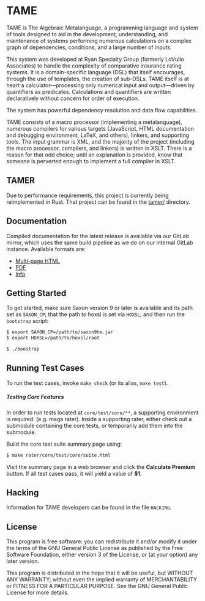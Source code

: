 <!---
  Copyright (C) 2015-2021 Ryan Specialty Group, Inc.

  Permission is granted to copy, distribute and/or modify this
  document under the terms of the GNU Free Documentation License,
  Version 1.3 or any later version published by the Free Software
  Foundation; with no Invariant Sections, no Front-Cover Texts, and no
  Back-Cover Texts.  A copy of the license is included the file
  COPYING.FDL.
-->
# TAME
TAME is The Algebraic Metalanguage, a programming language and system of tools
designed to aid in the development, understanding, and maintenance of systems
performing numerous calculations on a complex graph of dependencies,
conditions, and a large number of inputs.

This system was developed at Ryan Specialty Group (formerly LoVullo Associates) to
handle the complexity of comparative insurance rating systems. It is a
domain-specific language (DSL) that itself encourages, through the use of
templates, the creation of sub-DSLs.  TAME itself is at heart a
calculator—processing only numerical input and output—driven by quantifiers
as predicates. Calculations and quantifiers are written declaratively
without concern for order of execution.

The system has powerful dependency resolution and data flow capabilities.

TAME consists of a macro processor (implementing a metalanguage), numerous
compilers for various targets (JavaScript, HTML documentation and debugging
environment, LaTeX, and others), linkers, and supporting tools.  The input
grammar is XML, and the majority of the project (including the macro processor,
compilers, and linkers) is written in XSLT. There is a reason for that odd
choice; until an explanation is provided, know that someone is perverted enough
to implement a full compiler in XSLT.


## TAMER
Due to performance requirements, this project is currently being
reimplemented in Rust.  That project can be found in the [tamer/](./tamer/)
directory.


## Documentation
Compiled documentation for the latest release is available via our GitLab
mirror, which uses the same build pipeline as we do on our internal GitLab
instance.  Available formats are:

- [Multi-page HTML][doc-html]
- [PDF][doc-pdf]
- [Info][doc-info]


## Getting Started
To get started, make sure Saxon version 9 or later is available and its path
set as `SAXON_CP`; that the path to hoxsl is set via `HOXSL`; and then run
the `bootstrap` script:

```bash
$ export SAXON_CP=/path/to/saxon9he.jar
$ export HOXSL=/path/to/hoxsl/root

$ ./boostrap
```

## Running Test Cases
To run the test cases, invoke `make check` (or its alias, `make test`).

##### Testing Core Features
In order to run tests located at `core/test/core/**`, a supporting environment
is required. (e.g. mega rater). Inside a supporting rater, either check out a
submodule containing the core tests, or temporarily add them into the
submodule.

Build the core test suite summary page using:

```bash
$ make rater/core/test/core/suite.html
```

Visit the summary page in a web browser and click the __Calculate Premium__
button. If all test cases pass, it will yield a value of __$1__.


## Hacking
Information for TAME developers can be found in the file `HACKING`.


## License
This program is free software: you can redistribute it and/or modify it
under the terms of the GNU General Public License as published by the Free
Software Foundation, either version 3 of the License, or (at your option)
any later version.

This program is distributed in the hope that it will be useful, but WITHOUT ANY
WARRANTY; without even the implied warranty of MERCHANTABILITY or FITNESS FOR A
PARTICULAR PURPOSE.  See the GNU General Public License for more details.

[doc-html]: https://lovullo.gitlab.io/tame/
[doc-pdf]: https://lovullo.gitlab.io/tame/tame.pdf
[doc-info]: https://lovullo.gitlab.io/tame/tame.info

